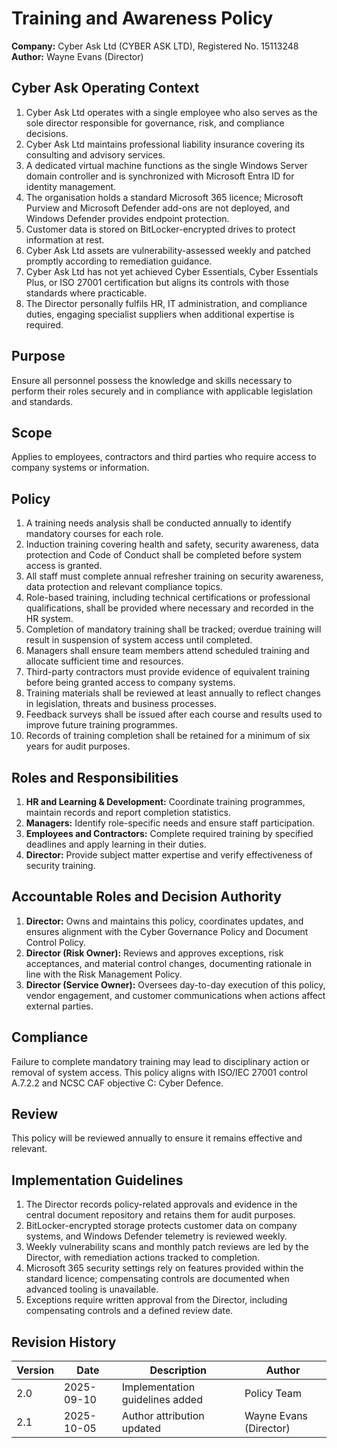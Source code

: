# Training and Awareness Policy

**Company:** Cyber Ask Ltd (CYBER ASK LTD), Registered No. 15113248
**Author:** Wayne Evans (Director)

## Cyber Ask Operating Context

1. Cyber Ask Ltd operates with a single employee who also serves as the sole director responsible for governance, risk, and compliance decisions.
2. Cyber Ask Ltd maintains professional liability insurance covering its consulting and advisory services.
3. A dedicated virtual machine functions as the single Windows Server domain controller and is synchronized with Microsoft Entra ID for identity management.
4. The organisation holds a standard Microsoft 365 licence; Microsoft Purview and Microsoft Defender add-ons are not deployed, and Windows Defender provides endpoint protection.
5. Customer data is stored on BitLocker-encrypted drives to protect information at rest.
6. Cyber Ask Ltd assets are vulnerability-assessed weekly and patched promptly according to remediation guidance.
7. Cyber Ask Ltd has not yet achieved Cyber Essentials, Cyber Essentials Plus, or ISO 27001 certification but aligns its controls with those standards where practicable.
8. The Director personally fulfils HR, IT administration, and compliance duties, engaging specialist suppliers when additional expertise is required.



## Purpose
Ensure all personnel possess the knowledge and skills necessary to perform their roles securely and in compliance with applicable legislation and standards.

## Scope
Applies to employees, contractors and third parties who require access to company systems or information.

## Policy
1. A training needs analysis shall be conducted annually to identify mandatory courses for each role.
2. Induction training covering health and safety, security awareness, data protection and Code of Conduct shall be completed before system access is granted.
3. All staff must complete annual refresher training on security awareness, data protection and relevant compliance topics.
4. Role-based training, including technical certifications or professional qualifications, shall be provided where necessary and recorded in the HR system.
5. Completion of mandatory training shall be tracked; overdue training will result in suspension of system access until completed.
6. Managers shall ensure team members attend scheduled training and allocate sufficient time and resources.
7. Third-party contractors must provide evidence of equivalent training before being granted access to company systems.
8. Training materials shall be reviewed at least annually to reflect changes in legislation, threats and business processes.
9. Feedback surveys shall be issued after each course and results used to improve future training programmes.
10. Records of training completion shall be retained for a minimum of six years for audit purposes.

## Roles and Responsibilities
1. **HR and Learning & Development:** Coordinate training programmes, maintain records and report completion statistics.
2. **Managers:** Identify role-specific needs and ensure staff participation.
3. **Employees and Contractors:** Complete required training by specified deadlines and apply learning in their duties.
4. **Director:** Provide subject matter expertise and verify effectiveness of security training.

## Accountable Roles and Decision Authority

1. **Director:** Owns and maintains this policy, coordinates updates, and ensures alignment with the Cyber Governance Policy and Document Control Policy.
2. **Director (Risk Owner):** Reviews and approves exceptions, risk acceptances, and material control changes, documenting rationale in line with the Risk Management Policy.
3. **Director (Service Owner):** Oversees day-to-day execution of this policy, vendor engagement, and customer communications when actions affect external parties.


## Compliance
Failure to complete mandatory training may lead to disciplinary action or removal of system access. This policy aligns with ISO/IEC 27001 control A.7.2.2 and NCSC CAF objective C: Cyber Defence.

## Review
This policy will be reviewed annually to ensure it remains effective and relevant.

## Implementation Guidelines
1. The Director records policy-related approvals and evidence in the central document repository and retains them for audit purposes.
2. BitLocker-encrypted storage protects customer data on company systems, and Windows Defender telemetry is reviewed weekly.
3. Weekly vulnerability scans and monthly patch reviews are led by the Director, with remediation actions tracked to completion.
4. Microsoft 365 security settings rely on features provided within the standard licence; compensating controls are documented when advanced tooling is unavailable.
5. Exceptions require written approval from the Director, including compensating controls and a defined review date.


## Revision History

| Version | Date | Description | Author |
| ------- | ---------- | ----------------------- | ------ |
| 2.0     | 2025-09-10 | Implementation guidelines added | Policy Team |
| 2.1     | 2025-10-05 | Author attribution updated | Wayne Evans (Director) |
